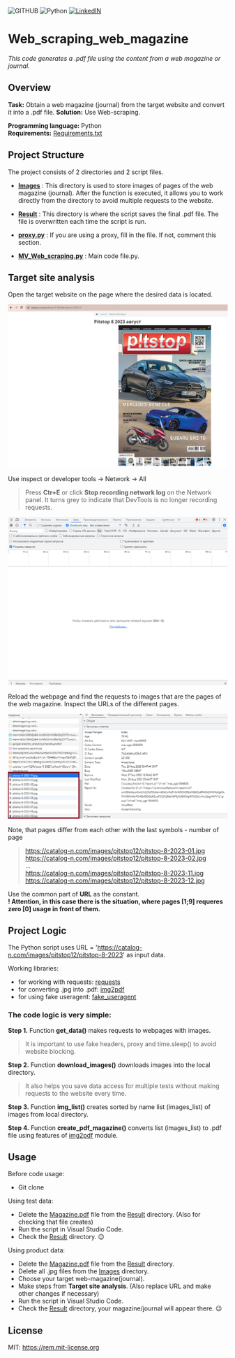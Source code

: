 ![GITHUB](https://img.shields.io/badge/GitHub-100000?style=for-the-badge&logo=github&logoColor=white)
![Python](https://img.shields.io/badge/Python-FFD43B?style=for-the-badge&logo=python&logoColor=blue)
[![LinkedIN](https://img.shields.io/badge/LinkedIn-0077B5?style=for-the-badge&logo=linkedin&logoColor=white)]([www.linkedin.com/in/veronica-makalovich-cybersec])

# Web_scraping_web_magazine

*This code generates a .pdf file using the content from a web magazine or journal.*

## Overview  
**Task:** Obtain a web magazine (journal) from the target website and convert it into a .pdf file.
**Solution:** Use Web-scraping.

**Programming language:** Python  
**Requirements:** [Requirements.txt](https://github.com/MvVeronica/Web_scraping_web_magazine/blob/main/requirements.txt)

## Project Structure
The project consists of 2 directories and 2 script files.

- **[Images](https://github.com/MvVeronica/Web_scraping_web_magazine/tree/main/Images)** : This directory is used to store images of pages of the web magazine (journal). After the function is executed, it allows you to work directly from the directory to avoid multiple requests to the website.

- **[Result](https://github.com/MvVeronica/Web_scraping_web_magazine/tree/main/Result)** : This directory is where the script saves the final .pdf file. The file is overwritten each time the script is run.


- **[proxy.py](https://github.com/MvVeronica/Web_scraping_web_magazine/blob/main/proxy.py)** : If you are using a proxy, fill in the file. If not, comment this section.

- **[MV_Web_scraping.py](https://github.com/MvVeronica/Web_scraping_web_magazine/blob/main/MV_Web_scraping.py)** : Main code file.py.

## Target site analysis
Open the target website on the page where the desired data is located.

<center>
    <img src="Web_scraping_main_page.png" alt="Main_page" />
</center>  

Use inspect or developer tools -> Network -> All
>Press **Ctr+E** or click **Stop recording network log** on the Network panel. It turns grey to indicate that DevTools is no longer recording requests.

<center>
    <img src="Web_scraping_dev_tools.png" alt="Dev_tools" />
</center>

Reload the webpage and find the requests to images that are the pages of the web magazine. Inspect the URLs of the different pages.

<center>
    <img src="Web_scraping_img_requests.png" alt="Img_requests" />
</center>

Note, that pages differ from each other with the last symbols - number of page
>https://catalog-n.com/images/pitstop12/pitstop-8-2023-01.jpg  
https://catalog-n.com/images/pitstop12/pitstop-8-2023-02.jpg  
...  
https://catalog-n.com/images/pitstop12/pitstop-8-2023-11.jpg  
https://catalog-n.com/images/pitstop12/pitstop-8-2023-12.jpg

Use the common part of **URL** as the constant.  
**! Attention, in this case there is the situation, where pages [1;9] requeres zero [0] usage in front of them.**

## Project Logic
The Python script uses URL = 'https://catalog-n.com/images/pitstop12/pitstop-8-2023' as input data. 

Working libraries:
 - for working with requests:  [requests](https://pypi.org/project/requests/) 
 - for converting .jpg into .pdf: [img2pdf](https://pypi.org/project/img2pdf/)
 - for using fake useragent:  [fake_useragent](https://pypi.org/project/fake-useragent/)

### The code logic is very simple: ###
**Step 1.**  Function **get_data()** makes requests to webpages with images.
> It is important to use fake headers, proxy and time.sleep() to avoid website blocking.  

**Step 2.** Function **download_images()** downloads images into the local directory.  
>  It also helps you save data access for multiple tests without making requests to the website every time.  

**Step 3.** Function **img_list()** creates sorted by name list (images_list) of images from local directory.  

**Step 4.** Function **create_pdf_magazine()** converts list (images_list) to .pdf file using features of [img2pdf](https://pypi.org/project/img2pdf/) module.

 ## Usage
Before code usage:
- Git clone

Using test data:
- Delete the [Magazine.pdf](https://github.com/MvVeronica/Web_scraping_web_magazine/blob/main/Result/Magazine.pdf) file from the [Result](https://github.com/MvVeronica/Web_scraping_web_magazine/tree/main/Result) directory. (Also for checking that file creates)
- Run the script in Visual Studio Code.
- Check the [Result](https://github.com/MvVeronica/Web_scraping_web_magazine/tree/main/Result) directory. 😉

Using product data:
- Delete the [Magazine.pdf](https://github.com/MvVeronica/Web_scraping_web_magazine/blob/main/Result/Magazine.pdf) file from the [Result](https://github.com/MvVeronica/Web_scraping_web_magazine/tree/main/Result) directory.
- Delete all .jpg files from the [Images](https://github.com/MvVeronica/Web_scraping_web_magazine/tree/main/Images) directory.
- Choose your target web-magazine(journal).
- Make steps from **Target site analysis**. (Also replace URL and make other changes if necessary)
- Run the script in Visual Studio Code.
- Check the [Result](https://github.com/MvVeronica/Web_scraping_web_magazine/tree/main/Result) directory, your magazine/journal will appear there. 😉

## License  
MIT: https://rem.mit-license.org
